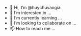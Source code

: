 - 👋 Hi, I’m @huychuvangia
- 👀 I’m interested in ...
- 🌱 I’m currently learning ...
- 💞️ I’m looking to collaborate on ...
- 📫 How to reach me ...

<!---
huychuvangia/huychuvangia is a ✨ special ✨ repository because its `README.md` (this file) appears on your GitHub profile.
You can click the Preview link to take a look at your changes.
--->
